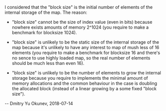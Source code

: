 I considered that the "block size" is the initial number of elements of the
internal storage of the map. The reason:

 * "block size" cannot be the size of index value (even in bits) because
   nowhere exists amounts of memory 2^1024 (you require to make a benchmark
   for blocksize 1024).

 * "block size" is unlikely to be the static size of the internal storage of
   the map because it's unlikely to have any interest to map of mush less of
   16 elements (you require to make a benchmark for blocksize 16 and there's
   no sence to use highly loaded map, so the real number of elements should be
   much less than even 16).

 * "block size" is unlikely to be the number of elements to grow the internal
   storage because you require to implements the minimal amount of memory
   allocations and the common behaviour in the case is doubling the allocated
   block (instead of a linear growing by a some fixed "block size").

 -- Dmitry Yu Okunev, 2018-07-14
